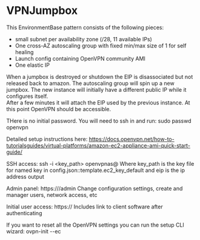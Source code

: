 # VPNJumpbox

This EnvironmentBase pattern consists of the following pieces:
* small subnet per availability zone (/28, 11 available IPs)
* One cross-AZ autoscaling group with fixed min/max size of 1 for self healing
* Launch config containing OpenVPN community AMI
* One elastic IP

When a jumpbox is destroyed or shutdown the EIP is disassociated but not released back to amazon.  The autoscaling group 
will spin up a new jumpbox. The new instance will initially have a different public IP while it configures itself.  
After a few minutes it will attach the EIP used by the previous instance.  At this point OpenVPN should be accessible.

THere is no initial password. You will need to ssh in and run: sudo passwd openvpn

Detailed setup instructions here:
https://docs.openvpn.net/how-to-tutorialsguides/virtual-platforms/amazon-ec2-appliance-ami-quick-start-guide/

SSH access: ssh -i <key_path> openvpnas@<eip>
Where key_path is the key file for named key in config.json::template.ec2_key_default and eip is the ip address output

Admin panel: https://<eip>/admin
Change configuration settings, create and manager users, network access, etc

Initial user access: https://<eip>
Includes link to client software after authenticating

If you want to reset all the OpenVPN settings you can run the setup CLI wizard: ovpn-init --ec